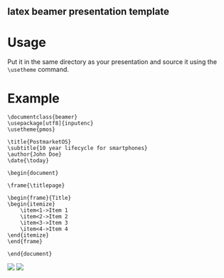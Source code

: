 ## latex beamer presentation template

# Usage

Put it in the same directory as your presentation and source it using the `\usetheme` command.

# Example

```
\documentclass{beamer}
\usepackage[utf8]{inputenc}
\usetheme{pmos}

\title{PostmarketOS}
\subtitle{10 year lifecycle for smartphones}
\author{John Doe}
\date{\today}

\begin{document}

\frame{\titlepage}

\begin{frame}{Title}
\begin{itemize}
	\item<1->Item 1
	\item<2->Item 2
	\item<3->Item 3
	\item<4->Item 4
\end{itemize}
\end{frame}

\end{document}
```

![](https://i.imgur.com/QAZ0BUQ.png)
![](https://i.imgur.com/dfuFfzB.png)
